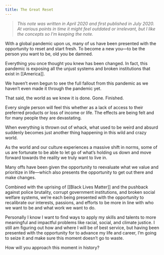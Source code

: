 ```yaml
---
title: The Great Reset
---
```

> *This note was written in April 2020 and first published in July 2020. At various points in time it might feel outdated or irrelevant, but I like the concepts so I’m keeping the note.*  


With a global pandemic upon us, many of us have been presented with the opportunity to reset and start fresh. To become a new you—to be the person you want to be, old you be damned.

Everything you once thought you knew has been changed. In fact, this pandemic is exposing all the unjust systems and broken institutions that exist in [[America]].

We haven’t even begun to see the full fallout from this pandemic as we haven’t even made it through the pandemic yet.

That said, the world as we knew it is done. Gone. Finished.

Every single person will feel this whether as a lack of access to their preferred products or loss of income or life. The effects are being felt and for many people they are devastating.

When everything is thrown out of whack, what used to be weird and absurd suddenly becomes just another thing happening in this wild and crazy world.

As the world and our culture experiences a massive shift in norms, some of us are fortunate to be able to let go of what’s holding us down and move forward towards the reality we truly want to live in.

Many offs have been given the opportunity to reevaluate what we value and prioritize in life—which also presents the opportunity to get out there and make changes.

Combined with the uprising of [[Black Lives Matter]] and the pushback against police brutality, corrupt government institutions, and broken social welfare systems, we’re each being presented with the opportunity to recalibrate our interests, passions, and efforts to be more in line with who we want to be and what work we want to do.

Personally I know I want to find ways to apply my skills and talents to more meaningful and impactful problems like racial, social, and climate justice. I still am figuring out how and where I will be of best service, but having been presented with the opportunity for to advance my life and career, I’m going to seize it and make sure this moment doesn’t go to waste.

How will you approach this moment in history?
